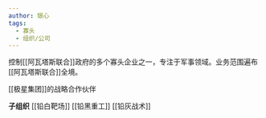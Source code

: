 ```yaml
---
author: 银心
tags:
  - 寡头
  - 组织/公司
---
```

控制[[阿瓦塔斯联合]]政府的多个寡头企业之一，专注于军事领域。业务范围遍布[[阿瓦塔斯联合]]全境。

[[极星集团]]的战略合作伙伴


**子组织**
[[铅白靶场]]
[[铅黑重工]]
[[铅灰战术]]